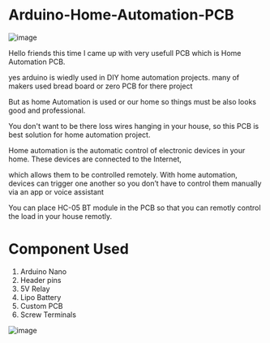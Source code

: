 # Arduino-Home-Automation-PCB

![image](https://user-images.githubusercontent.com/19898602/167250820-eca71984-8cb2-4e66-a5ed-30f343c9aa0b.png)


Hello friends this time I came up with very usefull PCB which is Home Automation PCB.

yes arduino is wiedly used in DIY home automation projects. many of makers used bread board or zero PCB for there project

But as home Automation is used or our home so things must be also looks good and professional. 

You don't want to be there loss wires hanging in your house, so this PCB is best solution for home automation project.


Home automation is the automatic control of electronic devices in your home. These devices are connected to the Internet, 

which allows them to be controlled remotely. With home automation, devices can trigger one another so you don’t have to control them manually via an app or voice assistant


You can place HC-05 BT module in the PCB so that you can remotly control the load in your house remotly.




# Component Used


1) Arduino Nano 
2) Header pins 
3) 5V Relay 
4) Lipo Battery 
5) Custom PCB
6) Screw Terminals 



![image](https://user-images.githubusercontent.com/19898602/167251053-16d345b8-02fc-45e9-946d-f413c521a975.png)

